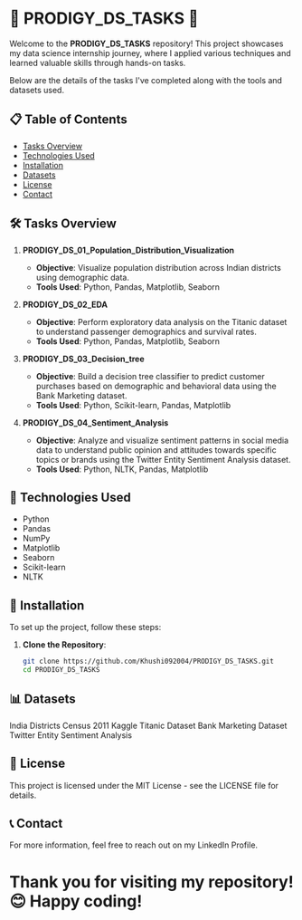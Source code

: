 # 🌟 PRODIGY_DS_TASKS 🌟

Welcome to the **PRODIGY_DS_TASKS** repository! This project showcases my data science internship journey, where I applied various techniques and learned valuable skills through hands-on tasks. 

Below are the details of the tasks I've completed along with the tools and datasets used.

## 📋 Table of Contents

- [Tasks Overview](#tasks-overview)
- [Technologies Used](#technologies-used)
- [Installation](#installation)
- [Datasets](#datasets)
- [License](#license)
- [Contact](#contact)

## 🛠️ Tasks Overview

1. **PRODIGY_DS_01_Population_Distribution_Visualization**
   - **Objective**: Visualize population distribution across Indian districts using demographic data.
   - **Tools Used**: Python, Pandas, Matplotlib, Seaborn

2. **PRODIGY_DS_02_EDA**
   - **Objective**: Perform exploratory data analysis on the Titanic dataset to understand passenger demographics and survival rates.
   - **Tools Used**: Python, Pandas, Matplotlib, Seaborn

3. **PRODIGY_DS_03_Decision_tree**
   - **Objective**: Build a decision tree classifier to predict customer purchases based on demographic and behavioral data using the Bank Marketing dataset.
   - **Tools Used**: Python, Scikit-learn, Pandas, Matplotlib

4. **PRODIGY_DS_04_Sentiment_Analysis**
   - **Objective**: Analyze and visualize sentiment patterns in social media data to understand public opinion and attitudes towards specific topics or brands using the Twitter Entity Sentiment Analysis dataset.
   - **Tools Used**: Python, NLTK, Pandas, Matplotlib

## 🔧 Technologies Used

- Python
- Pandas
- NumPy
- Matplotlib
- Seaborn
- Scikit-learn
- NLTK

## 🚀 Installation

To set up the project, follow these steps:

1. **Clone the Repository**:
   ```bash
   git clone https://github.com/Khushi092004/PRODIGY_DS_TASKS.git
   cd PRODIGY_DS_TASKS
   
## 📊 Datasets
India Districts Census 2011
Kaggle Titanic Dataset
Bank Marketing Dataset
Twitter Entity Sentiment Analysis
## 📜 License
This project is licensed under the MIT License - see the LICENSE file for details.

## 📞 Contact
For more information, feel free to reach out on my LinkedIn Profile.


# Thank you for visiting my repository! 😊 Happy coding!


